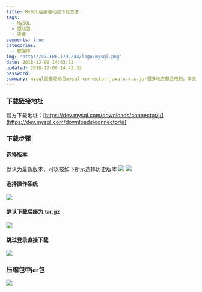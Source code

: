 ```yaml
---
title: MySQL连接驱动包下载方法
tags:
  - MySQL
  - 驱动包
  - 连接
comments: true
categories:
  - 数据库
img: 'http://47.106.179.244/logo/mysql.png'
date: 2018-12-09 14:43:33
updated: 2018-12-09 14:43:33
password:
summary: mysql连接驱动包mysql-connector-java-x.x.x.jar很多地方都会用到，本文介绍官方下载方式
---
```

### 下载链接地址
官方下载地址：[https://dev.mysql.com/downloads/connector/j/](https://dev.mysql.com/downloads/connector/j/)
### 下载步骤
#### 选择版本
默认为最新版本，可以按如下所示选择历史版本
![](http://47.106.179.244/centos7下安装hive/mysql连接包下载界面选择其他版本.png)
![](http://47.106.179.244/centos7下安装hive/mysql连接包下载界面选择其他版本2.png)
#### 选择操作系统
![](http://47.106.179.244/centos7下安装hive/mysql连接包下载界面1.png)
#### 确认下载后缀为.tar.gz
![](http://47.106.179.244/centos7下安装hive/mysql连接包下载界面2.png)
#### 跳过登录直接下载
![](http://47.106.179.244/centos7下安装hive/mysql连接包下载界面3.png)
### 压缩包中jar包
![](http://47.106.179.244/centos7下安装hive/mysql连接包tar压缩文件详情.png)



